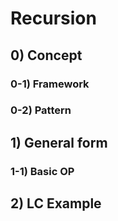 # Recursion

## 0) Concept  

### 0-1) Framework

### 0-2) Pattern

## 1) General form

### 1-1) Basic OP

## 2) LC Example
